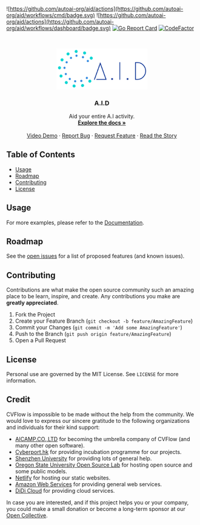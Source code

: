 ![https://github.com/autoai-org/aid/actions](https://github.com/autoai-org/aid/workflows/cmd/badge.svg)
![https://github.com/autoai-org/aid/actions](https://github.com/autoai-org/aid/workflows/dashboard/badge.svg)
[![Go Report Card](https://goreportcard.com/badge/github.com/autoai-org/aid)](https://goreportcard.com/report/github.com/autoai-org/aid)
[![CodeFactor](https://www.codefactor.io/repository/github/autoai-org/aid/badge)](https://www.codefactor.io/repository/github/autoai-org/aid)

<!-- PROJECT LOGO -->
<br />
<p align="center">
  <a href="https://github.com/autoai-org/aid">
    <img src="assets/images/logo_white.png" alt="Logo" width="240">
  </a>

  <h3 align="center">A.I.D</h3>

  <p align="center">
    Aid your entire A.I activity.
    <br />
    <a href="https://aid.autoai.org"><strong>Explore the docs »</strong></a>
    <br />
    <br />
    <a href="https://www.youtube.com/watch?v=0TU28hkx7KE&t=33s">Video Demo</a>
    ·
    <a href="https://github.com/autoai-org/aid/issues">Report Bug</a>
    ·
    <a href="https://github.com/autoai-org/aid/issues">Request Feature</a>
    ·
    <a href="https://github.com/autoai-org/aid/issues">Read the Story</a>
  </p>
</p>



<!-- TABLE OF CONTENTS -->
## Table of Contents

* [Usage](#usage)
* [Roadmap](#roadmap)
* [Contributing](#contributing)
* [License](#license)

<!-- USAGE EXAMPLES -->
## Usage

For more examples, please refer to the [Documentation](https://aid.autoai.org).

<!-- ROADMAP -->
## Roadmap

See the [open issues](https://github.com/autoai-org/aid/issues) for a list of proposed features (and known issues).

<!-- CONTRIBUTING -->
## Contributing

Contributions are what make the open source community such an amazing place to be learn, inspire, and create. Any contributions you make are **greatly appreciated**.

1. Fork the Project
2. Create your Feature Branch (`git checkout -b feature/AmazingFeature`)
3. Commit your Changes (`git commit -m 'Add some AmazingFeature'`)
4. Push to the Branch (`git push origin feature/AmazingFeature`)
5. Open a Pull Request

<!-- LICENSE -->
## License

Personal use are governed by the MIT License. See `LICENSE` for more information.

## Credit

CVFlow is impossible to be made without the help from the community. We would love to express our sincere gratitude to the following organizations and individuals for their kind support:

* [AICAMP.CO.,LTD](https://autoai.org) for becoming the umbrella company of CVFlow (and many other open software).
* [Cyberport.hk](https://cyberport.hk) for providing incubation programme for our projects.
* [Shenzhen University](https://www.szu.edu.cn) for providing lots of general help.
* [Oregon State University Open Source Lab](https://osuosl.org/) for hosting open source and some public models.
* [Netlify](https://www.netlify.com/) for hosting our static websites.
* [Amazon Web Services](https://aws.amazon.com) for providing general web services.
* [DiDi Cloud](https://www.didiyun.com/?channel=14204) for providing cloud services.

In case you are interested, and if this project helps you or your company, you could make a small donation or become a long-term sponsor at our [Open Collective](http://opencollective.com/autoai).
